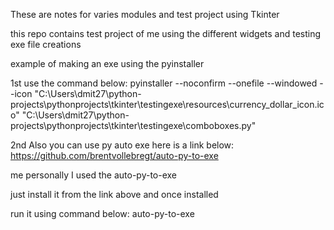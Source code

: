 These are notes for varies modules and test project using Tkinter

this repo contains test project of 
me using the different widgets and testing exe file creations


example of making an exe using the pyinstaller

1st use the command below:
pyinstaller --noconfirm --onefile --windowed --icon "C:\Users\dmit27\python-projects\pythonprojects\tkinter\testingexe\resources\currency_dollar_icon.ico"  "C:\Users\dmit27\python-projects\pythonprojects\tkinter\testingexe\comboboxes.py"



2nd Also you can use py auto exe here is a link below: 
https://github.com/brentvollebregt/auto-py-to-exe

me personally I used the auto-py-to-exe

just install it from the link above and once installed 

run it using command below: 
auto-py-to-exe